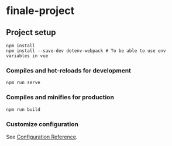 # finale-project

## Project setup
```
npm install
npm install --save-dev dotenv-webpack # To be able to use env variables in vue
```


### Compiles and hot-reloads for development
```
npm run serve
```

### Compiles and minifies for production
```
npm run build
```

### Customize configuration
See [Configuration Reference](https://cli.vuejs.org/config/).

